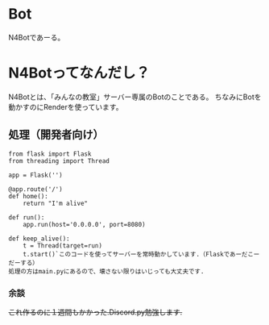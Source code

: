 # Bot
N4Botであーる。

# N4Botってなんだし？

N4Botとは、「みんなの教室」サーバー専属のBotのことである。
ちなみにBotを動かすのにRenderを使っています。

## 処理（開発者向け）
```
from flask import Flask
from threading import Thread

app = Flask('')

@app.route('/')
def home():
    return "I'm alive"

def run():
    app.run(host='0.0.0.0', port=8080)

def keep_alive():
    t = Thread(target=run)
    t.start()`このコードを使ってサーバーを常時動かしています.（Flaskであーだこーだーする）
処理の方はmain.pyにあるので、壊さない限りはいじっても大丈夫です.
```
### 余談
~~これ作るのに１週間もかかった.Discord.py勉強します.~~
